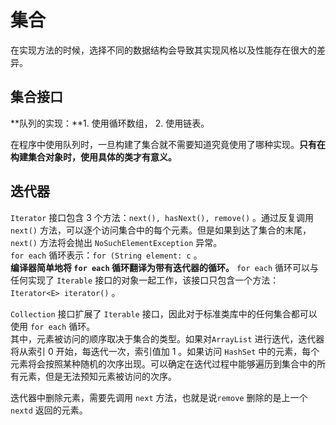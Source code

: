 # 集合 #
  
在实现方法的时候，选择不同的数据结构会导致其实现风格以及性能存在很大的差异。  
  
## 集合接口 ##
  
**队列的实现：**1. 使用循环数组， 2. 使用链表。  
  
在程序中使用队列时，一旦构建了集合就不需要知道究竟使用了哪种实现。**只有在构建集合对象时，使用具体的类才有意义。**  
  
## 迭代器 ##
  
`Iterator` 接口包含 3 个方法：`next(), hasNext(), remove()` 。通过反复调用 `next()` 方法，可以逐个访问集合中的每个元素。但是如果到达了集合的末尾，`next()` 方法将会抛出 `NoSuchElementException` 异常。  
`for each` 循环表示：`for (String element: c` 。   
**编译器简单地将 `for each` 循环翻译为带有迭代器的循环。** `for each` 循环可以与任何实现了 `Iterable` 接口的对象一起工作，该接口只包含一个方法：`Iterator<E> iterator()` 。  
  
`Collection` 接口扩展了 `Iterable` 接口，因此对于标准类库中的任何集合都可以使用 `for each` 循环。  
其中，元素被访问的顺序取决于集合的类型。如果对`ArrayList` 进行迭代，迭代器将从索引 0 开始，每迭代一次，索引值加 1 。如果访问 `HashSet` 中的元素，每个元素将会按照某种随机的次序出现。可以确定在迭代过程中能够遍历到集合中的所有元素，但是无法预知元素被访问的次序。  
  
迭代器中删除元素，需要先调用 `next` 方法，也就是说`remove` 删除的是上一个 `nextd` 返回的元素。